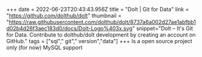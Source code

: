 +++
date = 2022-06-23T20:43:43.956Z
title = "Dolt | Git for Data"
link = "https://github.com/dolthub/dolt"
thumbnail = "https://raw.githubusercontent.com/dolthub/dolt/8737a6a002d27ae1abfbb1d02b4d26f3aec183d0/docs/Dolt-Logo%403x.svg"
snippet="Dolt – It's Git for Data. Contribute to dolthub/dolt development by creating an account on GitHub."
tags = ["sql"," git"," version","data"]
+++
Is a open source project only (for now) MySQL support
